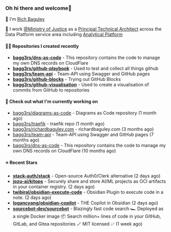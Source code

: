 ### Oh hi there and welcome👋

👐 I'm [Rich Baguley](https://richardbaguley.com/about)

🏢 I work [@Ministry of Justice](https://github.com/ministryofjustice) as a [Principal Technical Architect](https://ddat-capability-framework.service.gov.uk/role/technical-architect#principal-technical-architect) across the Data Platform service area including [Analytical Platform](https://user-guidance.analytical-platform.service.justice.gov.uk/)

#### 👨‍💻 Repositories I created recently
- **[bagg3rs/dns-as-code](https://github.com/bagg3rs/dns-as-code)** - This repository contains the code to manage my own DNS records on CloudFlare
- **[bagg3rs/github-playbook](https://github.com/bagg3rs/github-playbook)** - Used to test and collect all things github
- **[bagg3rs/team-api](https://github.com/bagg3rs/team-api)** - Team-API using Swagger and GitHub pages
- **[bagg3rs/github-blocks](https://github.com/bagg3rs/github-blocks)** - Trying out GitHub Blocks
- **[bagg3rs/github-visualisation](https://github.com/bagg3rs/github-visualisation)** - Used to create a visualisation of commits from GitHub to repositories

#### 👷 Check out what I'm currently working on

- [bagg3rs/diagrams-as-code](https://github.com/bagg3rs/diagrams-as-code) - Diagrams as Code repository (1 month ago)
- [bagg3rs/traefik](https://github.com/bagg3rs/traefik) - traefik repo (1 month ago)
- [bagg3rs/richardbaguley.com](https://github.com/bagg3rs/richardbaguley.com) - richardbaguley.com (3 months ago)
- [bagg3rs/team-api](https://github.com/bagg3rs/team-api) - Team-API using Swagger and GitHub pages (7 months ago)
- [bagg3rs/dns-as-code](https://github.com/bagg3rs/dns-as-code) - This repository contains the code to manage my own DNS records on CloudFlare (10 months ago)

#### ⭐ Recent Stars


- **[stack-auth/stack](https://github.com/stack-auth/stack)** - Open-source Auth0/Clerk alternative (2 days ago)
- **[jozu-ai/kitops](https://github.com/jozu-ai/kitops)** - Securely share and store AI/ML projects as OCI artifacts in your container registry. (2 days ago)
- **[twibiral/obsidian-execute-code](https://github.com/twibiral/obsidian-execute-code)** - Obsidian Plugin to execute code in a note. (2 days ago)
- **[logancyang/obsidian-copilot](https://github.com/logancyang/obsidian-copilot)** - THE Copilot in Obsidian (2 days ago)
- **[sourcebot-dev/sourcebot](https://github.com/sourcebot-dev/sourcebot)** - Blazingly fast code search 🏎️  Deployed as a single Docker image 📦 Search million&#43; lines of code in your GitHub, GitLab, and Gitea repositories 🪄 MIT licensed ✅ (1 week ago)
